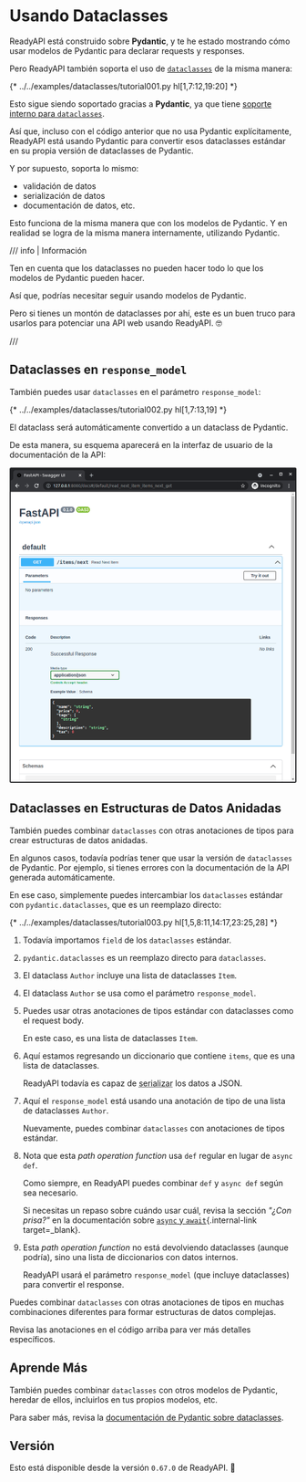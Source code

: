 # Usando Dataclasses

ReadyAPI está construido sobre **Pydantic**, y te he estado mostrando cómo usar modelos de Pydantic para declarar requests y responses.

Pero ReadyAPI también soporta el uso de <a href="https://docs.python.org/3/library/dataclasses.html" class="external-link" target="_blank">`dataclasses`</a> de la misma manera:

{* ../../examples/dataclasses/tutorial001.py hl[1,7:12,19:20] *}

Esto sigue siendo soportado gracias a **Pydantic**, ya que tiene <a href="https://docs.pydantic.dev/latest/concepts/dataclasses/#use-of-stdlib-dataclasses-with-basemodel" class="external-link" target="_blank">soporte interno para `dataclasses`</a>.

Así que, incluso con el código anterior que no usa Pydantic explícitamente, ReadyAPI está usando Pydantic para convertir esos dataclasses estándar en su propia versión de dataclasses de Pydantic.

Y por supuesto, soporta lo mismo:

* validación de datos
* serialización de datos
* documentación de datos, etc.

Esto funciona de la misma manera que con los modelos de Pydantic. Y en realidad se logra de la misma manera internamente, utilizando Pydantic.

/// info | Información

Ten en cuenta que los dataclasses no pueden hacer todo lo que los modelos de Pydantic pueden hacer.

Así que, podrías necesitar seguir usando modelos de Pydantic.

Pero si tienes un montón de dataclasses por ahí, este es un buen truco para usarlos para potenciar una API web usando ReadyAPI. 🤓

///

## Dataclasses en `response_model`

También puedes usar `dataclasses` en el parámetro `response_model`:

{* ../../examples/dataclasses/tutorial002.py hl[1,7:13,19] *}

El dataclass será automáticamente convertido a un dataclass de Pydantic.

De esta manera, su esquema aparecerá en la interfaz de usuario de la documentación de la API:

<img src="/img/tutorial/dataclasses/image01.png">

## Dataclasses en Estructuras de Datos Anidadas

También puedes combinar `dataclasses` con otras anotaciones de tipos para crear estructuras de datos anidadas.

En algunos casos, todavía podrías tener que usar la versión de `dataclasses` de Pydantic. Por ejemplo, si tienes errores con la documentación de la API generada automáticamente.

En ese caso, simplemente puedes intercambiar los `dataclasses` estándar con `pydantic.dataclasses`, que es un reemplazo directo:

{* ../../examples/dataclasses/tutorial003.py hl[1,5,8:11,14:17,23:25,28] *}

1. Todavía importamos `field` de los `dataclasses` estándar.

2. `pydantic.dataclasses` es un reemplazo directo para `dataclasses`.

3. El dataclass `Author` incluye una lista de dataclasses `Item`.

4. El dataclass `Author` se usa como el parámetro `response_model`.

5. Puedes usar otras anotaciones de tipos estándar con dataclasses como el request body.

    En este caso, es una lista de dataclasses `Item`.

6. Aquí estamos regresando un diccionario que contiene `items`, que es una lista de dataclasses.

    ReadyAPI todavía es capaz de <abbr title="converting the data to a format that can be transmitted">serializar</abbr> los datos a JSON.

7. Aquí el `response_model` está usando una anotación de tipo de una lista de dataclasses `Author`.

    Nuevamente, puedes combinar `dataclasses` con anotaciones de tipos estándar.

8. Nota que esta *path operation function* usa `def` regular en lugar de `async def`.

    Como siempre, en ReadyAPI puedes combinar `def` y `async def` según sea necesario.

    Si necesitas un repaso sobre cuándo usar cuál, revisa la sección _"¿Con prisa?"_ en la documentación sobre [`async` y `await`](../async.md#in-a-hurry){.internal-link target=_blank}.

9. Esta *path operation function* no está devolviendo dataclasses (aunque podría), sino una lista de diccionarios con datos internos.

    ReadyAPI usará el parámetro `response_model` (que incluye dataclasses) para convertir el response.

Puedes combinar `dataclasses` con otras anotaciones de tipos en muchas combinaciones diferentes para formar estructuras de datos complejas.

Revisa las anotaciones en el código arriba para ver más detalles específicos.

## Aprende Más

También puedes combinar `dataclasses` con otros modelos de Pydantic, heredar de ellos, incluirlos en tus propios modelos, etc.

Para saber más, revisa la <a href="https://docs.pydantic.dev/latest/concepts/dataclasses/" class="external-link" target="_blank">documentación de Pydantic sobre dataclasses</a>.

## Versión

Esto está disponible desde la versión `0.67.0` de ReadyAPI. 🔖
